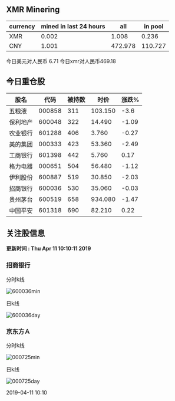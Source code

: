 ## XMR Minering

|currency|mined in last 24 hours|all|in pool|
|---|---|---|---|
|XMR|0.002|1.008|0.236|
|CNY|1.001|472.978|110.727|

今日美元对人民币 6.71	今日xmr对人民币469.18


## 今日重仓股 

|股名|代码|被持数|时价|涨跌%|
|---|---|---|---|---|
|五粮液|000858|311|103.150|-3.6|
|保利地产|600048|322|14.490|-1.09|
|农业银行|601288|406|3.760|-0.27|
|美的集团|000333|423|53.360|-2.49|
|工商银行|601398|442|5.760|0.17|
|格力电器|000651|504|56.480|-1.12|
|伊利股份|600887|519|30.850|-2.03|
|招商银行|600036|530|35.060|-0.03|
|贵州茅台|600519|658|934.080|-1.47|
|中国平安|601318|690|82.210|0.22|

## 关注股信息
**更新时间 : Thu Apr 11 10:10:11 2019**
### 招商银行 
分时k线

![600036min](http://image.sinajs.cn/newchart/min/n/sh600036.gif)

日k线

![600036day](http://image.sinajs.cn/newchart/daily/n/sh600036.gif)

### 京东方Ａ 
分时k线

![000725min](http://image.sinajs.cn/newchart/min/n/sz000725.gif)

日k线

![000725day](http://image.sinajs.cn/newchart/daily/n/sz000725.gif)

2019-04-11 10:10